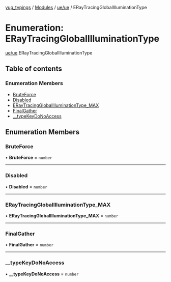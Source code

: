 [yug_typings](../README.md) / [Modules](../modules.md) / [ue/ue](../modules/ue_ue.md) / ERayTracingGlobalIlluminationType

# Enumeration: ERayTracingGlobalIlluminationType

[ue/ue](../modules/ue_ue.md).ERayTracingGlobalIlluminationType

## Table of contents

### Enumeration Members

- [BruteForce](ue_ue.ERayTracingGlobalIlluminationType.md#bruteforce)
- [Disabled](ue_ue.ERayTracingGlobalIlluminationType.md#disabled)
- [ERayTracingGlobalIlluminationType\_MAX](ue_ue.ERayTracingGlobalIlluminationType.md#eraytracingglobalilluminationtype_max)
- [FinalGather](ue_ue.ERayTracingGlobalIlluminationType.md#finalgather)
- [\_\_typeKeyDoNoAccess](ue_ue.ERayTracingGlobalIlluminationType.md#__typekeydonoaccess)

## Enumeration Members

### BruteForce

• **BruteForce** = `number`

___

### Disabled

• **Disabled** = `number`

___

### ERayTracingGlobalIlluminationType\_MAX

• **ERayTracingGlobalIlluminationType\_MAX** = `number`

___

### FinalGather

• **FinalGather** = `number`

___

### \_\_typeKeyDoNoAccess

• **\_\_typeKeyDoNoAccess** = `number`
